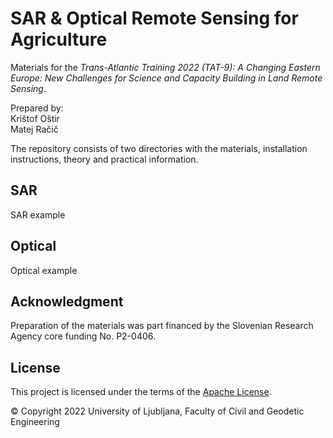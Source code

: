 # SAR & Optical Remote Sensing for Agriculture

Materials for the *Trans-Atlantic Training 2022 (TAT-9): A Changing Eastern Europe: New Challenges for Science and Capacity Building in Land Remote Sensing*.

Prepared by:  
Krištof Oštir  
Matej Račič 

The repository consists of two directories with the materials, installation instructions, theory and practical information.
## SAR
SAR example
## Optical
Optical example
## Acknowledgment

Preparation of the materials was part financed by the Slovenian Research Agency core funding No. P2-0406.

## License
This project is licensed under the terms of the [Apache License](LICENSE).

© Copyright 2022 University of Ljubljana, Faculty of Civil and Geodetic Engineering